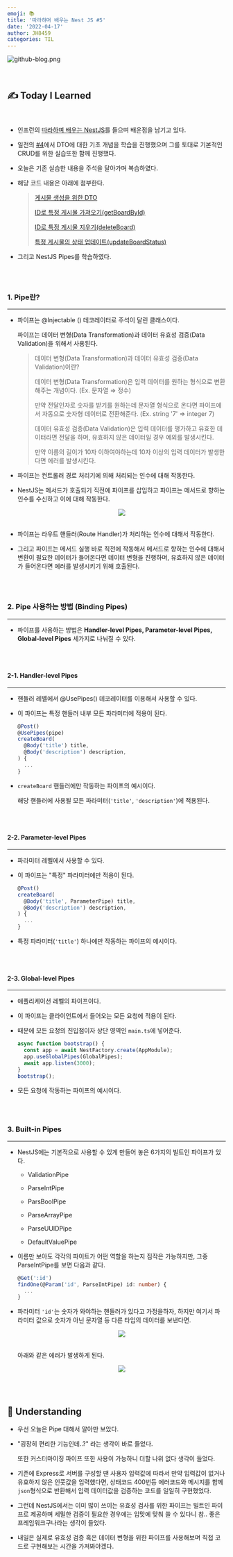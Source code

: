 ```yaml
---
emoji: 📚
title: '따라하며 배우는 Nest JS #5'
date: '2022-04-17'
author: JH8459
categories: TIL
---
```


![github-blog.png](../../assets/common/til.jpeg)

<br>

## ✍️ **T**oday **I** **L**earned

<br>

- 인프런의 <a href="https://www.inflearn.com/course/%EB%94%B0%EB%9D%BC%ED%95%98%EB%8A%94-%EB%84%A4%EC%8A%A4%ED%8A%B8-%EC%A0%9C%EC%9D%B4%EC%97%90%EC%8A%A4" target="_blank">따라하며 배우는 NestJS</a>를 들으며 배운점을 남기고 있다.

- 일전의 <a href="https://blog.jh8459.com/2022-04-16-TIL/" target="_blank">#4</a>에서 DTO에 대한 기초 개념을 학습을 진행했으며 그를 토대로 기본적인 CRUD를 위한 실습또한 함께 진행했다.

- 오늘은 기존 실습한 내용을 주석을 달아가며 복습하였다.

- 해당 코드 내용은 아래에 첨부한다.

  > <a href="https://github.com/JH8459/NestJS-BoardApp/blob/51ab917ca54c16d5b707d9097f76a9f10c86546c/src/boards/dto/create-board.dto.ts" target="_blank">게시물 생성을 위한 DTO</a>
  >
  > <a href="https://github.com/JH8459/NestJS-BoardApp/blob/3207450280a7ab3e4091e7d5609bab76c488b126/src/boards/boards.service.ts" target="_blank">ID로 특정 게시물 가져오기(getBoardById)</a>
  >
  > <a href="https://github.com/JH8459/NestJS-BoardApp/blob/be2cd71692b2e1fbf4a539fb3b614960f2f594df/src/boards/boards.service.ts" target="_blank">ID로 특정 게시물 지우기(deleteBoard)</a>
  >
  > <a href="https://github.com/JH8459/NestJS-BoardApp/blob/b1dbee3e2fda9210217d5b286d19aae165bc3bc6/src/boards/boards.service.ts" target="_blank">특정 게시물의 상태 업데이트(updateBoardStatus)</a>

- 그리고 NestJS Pipes를 학습하였다.

<br>
<br>

### 1. Pipe란?

---

- 파이프는 @Injectable () 데코레이터로 주석이 달린 클래스이다.

  파이프는 데이터 변형(Data Transformation)과 데이터 유효성 검증(Data Validation)을 위해서 사용된다.

  > 데이터 변형(Data Transformation)과 데이터 유효성 검증(Data Validation)이란?
  >
  > 데이터 변형(Data Transformation)은 입력 데이터를 원하는 형식으로 변환해주는 개념이다. (Ex. 문자열 ⇒ 정수)
  >
  > 만약 전달인자로 숫자를 받기를 원하는데 문자열 형식으로 온다면 파이프에서 자동으로 숫자형 데이터로 전환해준다. (Ex. string '7' ⇒ integer 7)
  >
  > 데이터 유효성 검증(Data Validation)은 입력 데이터를 평가하고 유효한 데이터라면 전달을 하며, 유효하지 않은 데이터일 경우 예외를 발생시킨다.
  >
  > 만약 이름의 길이가 10자 이하여야하는데 10자 이상의 입력 데이터가 발생한다면 에러를 발생시킨다.

- 파이프는 컨트롤러 경로 처리기에 의해 처리되는 인수에 대해 작동한다.

- NestJS는 메서드가 호출되기 직전에 파이프를 삽입하고 파이프는 메서드로 향하는 인수를 수신하고 이에 대해 작동한다.

  <center><img src="https://user-images.githubusercontent.com/83164003/163721717-5b6836c2-9c66-4655-a026-4ae04fd87d94.png"/></center><br>

- 파이프는 라우트 핸들러(Route Handler)가 처리하는 인수에 대해서 작동한다.

- 그리고 파이프는 메서드 실행 바로 직전에 작동해서 메서드로 향하는 인수에 대해서 변환이 필요한 데이터가 들어온다면 데이터 변형을 진행하며, 유효하지 않은 데이터가 들어온다면 에러를 발생시키기 위해 호출된다.

<br>
<br>

### 2. Pipe 사용하는 방법 (Binding Pipes)

---

- 파이프를 사용하는 방법은 **Handler-level Pipes, Parameter-level Pipes, Global-level Pipes** 세가지로 나눠질 수 있다.

<br>
<br>

#### 2-1. Handler-level Pipes

---

- 핸들러 레벨에서 @UsePipes() 데코레이터를 이용해서 사용할 수 있다.

- 이 파이프는 특정 핸들러 내부 모든 파라미터에 적용이 된다.

  ```typescript
  @Post()
  @UsePipes(pipe)
  createBoard(
    @Body('title') title,
    @Body('description') description,
  ) {
    ...
  }
  ```

- `createBoard` 핸들러에만 작동하는 파이프의 예시이다.

  해당 핸들러에 사용될 모든 파라미터(`'title'`, `'description'`)에 적용된다.

<br>
<br>

#### 2-2. Parameter-level Pipes

---

- 파라미터 레벨에서 사용할 수 있다.

- 이 파이프는 "특정" 파라미터에만 적용이 된다.

  ```typescript
  @Post()
  createBoard(
    @Body('title', ParameterPipe) title,
    @Body('description') description,
  ) {
    ...
  }
  ```

- 특정 파라미터(`'title'`) 하나에만 작동하는 파이프의 예시이다.

<br>
<br>

#### 2-3. Global-level Pipes

---

- 애플리케이션 레벨의 파이프이다.

- 이 파이프는 클라이언트에서 들어오는 모든 요청에 적용이 된다.

- 때문에 모든 요청의 진입점이자 상단 영역인 `main.ts`에 넣어준다.

  ```typescript
  async function bootstrap() {
    const app = await NestFactory.create(AppModule);
    app.useGlobalPipes(GlobalPipes);
    await app.listen(3000);
  }
  bootstrap();
  ```

- 모든 요청에 작동하는 파이프의 예시이다.

<br>
<br>

### 3. Built-in Pipes

---

- NestJS에는 기본적으로 사용할 수 있게 만들어 놓은 6가지의 빌트인 파이프가 있다.

  - ValidationPipe

  - ParseIntPipe

  - ParsBoolPipe

  - ParseArrayPipe

  - ParseUUIDPipe

  - DefaultValuePipe

- 이름만 보아도 각각의 파이트가 어떤 역할을 하는지 짐작은 가능하지만, 그중 ParseIntPipe를 보면 다음과 같다.

  ```typescript
  @Get(':id')
  findOne(@Param('id', ParseIntPipe) id: number) {
    ...
  }
  ```

- 파라미터 `'id'`는 숫자가 와야하는 핸들러가 있다고 가정을하자, 하지만 여기서 파라미터 값으로 숫자가 아닌 문자열 등 다른 타입의 데이터를 보낸다면.

  <center><img src="https://user-images.githubusercontent.com/83164003/163722866-3ae45a8a-f9d4-49e9-ac0c-f2629608105a.png"/></center><br>

  아래와 같은 에러가 발생하게 된다.

  <center><img src="https://user-images.githubusercontent.com/83164003/163722908-94708cde-b0ae-4157-a14f-e79af3fe20ce.png"/></center>

<br>
<br>

## 🤔 Understanding

- 우선 오늘은 Pipe 대해서 알아만 보았다.

- "굉장히 편리한 기능인데..?" 라는 생각이 바로 들었다.

  또한 커스터마이징 파이프 또한 사용이 가능하니 더할 나위 없다 생각이 들었다.

- 기존에 Express로 서버를 구성할 땐 사용자 입력값에 따라서 만약 입력값이 없거나 유효하지 않은 인풋값을 입력했다면, 상태코드 400번등 에러코드와 메시지를 함께 `json`형식으로 반환해서 입력 데이터값을 검증하는 코드를 일일히 구현했었다.

- 그런데 NestJS에서는 이미 많이 쓰이는 유효성 검사를 위한 파이프는 빌트인 파이프로 제공하며 세밀한 검증이 필요한 경우에는 입맛에 맞춰 쓸 수 있다니 참.. 좋은 프레임워크구나라는 생각이 들었다.

- 내일은 실제로 유효성 검증 혹은 데이터 변형을 위한 파이프를 사용해보며 직접 코드로 구현해보는 시간을 가져봐야겠다.

<br>
<br>

